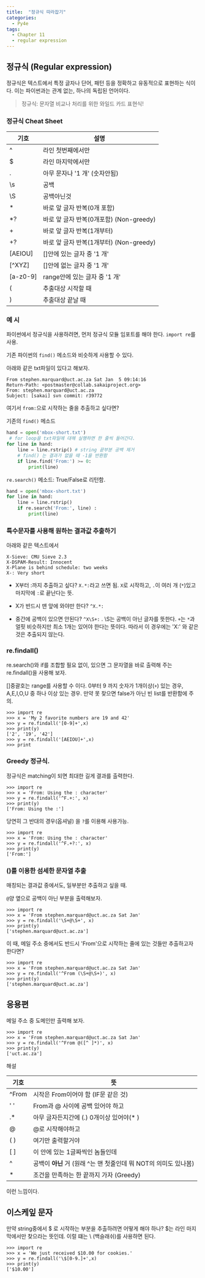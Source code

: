 ```yaml
---
title:  "정규식 따라잡기"
categories:
  - Py4e
tags:
  - Chapter 11
  - regular expression
---
```



## 정규식 (Regular expression)

정규식은 텍스트에서 특정 글자나 단어, 패턴 등을 정확하고 유동적으로 표현하는 식이다. 이는 파이썬과는 관계 없는, 하나의 독립된 언어이다. 

> 정규식: 문자열 비교나 처리를 위한 와일드 카드 표현식!

### 정규식 Cheat Sheet

기호|설명
----|----
^ | 라인 첫번째에서만
$ | 라인 마지막에서만 
. | 아무 문자나 '1 개' (숫자안됨)
\s | 공백 
\S | 공백아닌것 
\* | 바로 앞 글자 반복(0개 포함)
\*? | 바로 앞 글자 반복(0개포함) (Non-greedy)
\+ | 바로 앞 글자 반복(1개부터)
\+? | 바로 앞 글자 반복(1개부터) (Non-greedy)
[AEIOU]|[]안에 있는 글자 중 '1 개'
[\^XYZ]|[]안에 없는 글자 중 '1 개'
[a-z0-9]|range안에 있는 글자 중 '1 개'
(|추출대상 시작할 때
)|추출대상 끝날 때

### 예 시 

파이썬에서 정규식을 사용하려면, 먼저 정규식 모듈 임포트를 해야 한다. `import re`를 사용. 

기존 파이썬의 `find()` 메소드와 비슷하게 사용할 수 있다. 

아래와 같은 txt파일이 있다고 해보자.

```
From stephen.marquard@uct.ac.za Sat Jan  5 09:14:16 
Return-Path: <postmaster@collab.sakaiproject.org>
From: stephen.marquard@uct.ac.za
Subject: [sakai] svn commit: r39772 
```
여기서 `from:`으로 시작하는 줄을 추출하고 싶다면?

기존의 `find()` 메소드 

```python
hand = open('mbox-short.txt')
 # for loop을 txt파일에 대해 실행하면 한 줄씩 들어간다. 
for line in hand:
	line = line.rstrip() # string 끝부분 공백 제거 
	# find() 는 결과가 없을 때 -1을 반환함 
	if line.find('From:') >= 0:
		print(line)
```

`re.search()` 메소드: True/False로 리턴함. 

```python
hand = open('mbox-short.txt')
for line in hand:
    line = line.rstrip()
 	if re.search('From:', line) :
 		print(line)
```


### 특수문자를 사용해 원하는 결과값 추출하기 

아래와 같은 텍스트에서 
```
X-Sieve: CMU Sieve 2.3
X-DSPAM-Result: Innocent
X-Plane is behind schedule: two weeks
X-: Very short
```

- X부터 :까지 추출하고 싶다? `X.*:`라고 쓰면 됨. `X`로 시작하고, `.`이 여러 개 (`*`)있고 마지막에 `:`로 끝난다는 뜻. 

- X가 반드시 맨 앞에 와야만 한다? `^X.*:` 

- 중간에 공백이 있으면 안된다? `^X\S+:` . \S는 공백이 아닌 글자를 뜻한다. `+`는 `*`과 얼핏 비슷하지만 최소 1개는 있어야 한다는 뜻이다. 따라서 이 경우에는 'X:' 와 같은 것은 추출되지 않는다. 


### re.findall() 

re.search()와 if를 조합할 필요 없이, 있으면 그 문자열을 바로 출력해 주는 re.findall()을 사용해 보자. 

[]중괄호는 range를 사용할 수 이다. 0부터 9 까지 숫자가 1개이상(`+`) 있는 경우, A,E,I,O,U 중 하나 이상 있는 경우.
만약 못 찾으면 false가 아닌 빈 list를 반환함에 주의. 

```
>>> import re
>>> x = 'My 2 favorite numbers are 19 and 42'
>>> y = re.findall('[0-9]+',x)
>>> print(y)
['2', '19', '42']
>>> y = re.findall('[AEIOU]+',x)
>>> print
```

### Greedy 정규식. 

정규식은 matching이 되면 최대한 길게 결과를 출력한다. 

```
>>> import re
>>> x = 'From: Using the : character'
>>> y = re.findall('^F.+:', x)
>>> print(y)
['From: Using the :']
```

당연히 그 반대의 경우(옵셔널) 을 `?`를 이용해 사용가능. 

```
>>> import re
>>> x = 'From: Using the : character'
>>> y = re.findall('^F.+?:', x)
>>> print(y)
['From:']
```

### ()를 이용한 섬세한 문자열 추출 

매칭되는 결과값 중에서도, 일부분만 추출하고 싶을 때. 

`@`양 옆으로 공백이 아닌 부분을 출력해보자. 

```
>>> import re
>>> x = 'From stephen.marquard@uct.ac.za Sat Jan'
>>> y = re.findall('\S+@\S+', x)
>>> print(y)
['stephen.marquard@uct.ac.za']
```

이 때, 메일 주소 중에서도 반드시 'From'으로 시작하는 줄에 있는 것들만 추출하고자 한다면? 

```
>>> import re
>>> x = 'From stephen.marquard@uct.ac.za Sat Jan'
>>> y = re.findall('^From (\S+@\S+)', x)
>>> print(y)
['stephen.marquard@uct.ac.za']
```

## 응용편 

메일 주소 중 도메인만 출력해 보자. 

```
>>> import re
>>> x = 'From stephen.marquard@uct.ac.za Sat Jan'
>>> y = re.findall('^From @([^ ]*)', x)
>>> print(y)
['uct.ac.za']
```

해설

기호|뜻
----|----
^From|시작은 From이어야 함 (IF문 같은 것)
' '| From과 @ 사이에 공백 있어야 하고
.* |아무 글자든지간에 (.) 0개이상 있어야(* )
@|@로 시작해야하고
( )|여기만 출력할거야
[ ]|이 안에 있는 1글짜씩인 놈들인데 
^  |공백이 **아닌** 거 (원래 ^는 맨 첫줄인데 뭐 NOT의 의미도 있나봄)
\*|조건을 만족하는 한 끝까지 가자 (Greedy)

이런 느낌이다.

## 이스케잎 문자 

만약 string중에서 $ 로 시작하는 부분을 추출하려면 어떻게 해야 하나? $는 라인 마지막에서만 찾으라는 뜻인데. 이럴 떄는 \ (백슬래쉬)를 사용하면 된다. 

```
>>> import re
>>> x = 'We just received $10.00 for cookies.'
>>> y = re.findall('\$[0-9.]+',x)
>>> print(y)
['$10.00']
```
